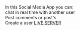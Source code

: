 In this Social Media App you can:       
chat in real time with another user     
Post comments or post's     
Create a user
[LIVE SERVER]()
